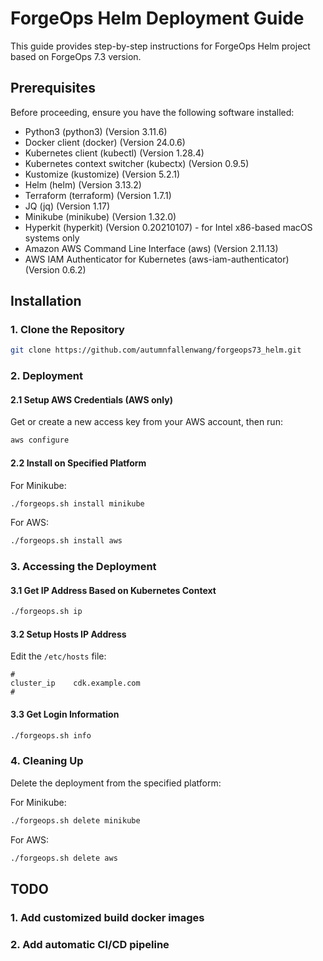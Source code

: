 # ForgeOps Helm Deployment Guide

This guide provides step-by-step instructions for ForgeOps Helm project based on ForgeOps 7.3 version.

## Prerequisites

Before proceeding, ensure you have the following software installed:

- Python3 (python3) (Version 3.11.6)
- Docker client (docker) (Version 24.0.6)
- Kubernetes client (kubectl) (Version 1.28.4)
- Kubernetes context switcher (kubectx) (Version 0.9.5)
- Kustomize (kustomize) (Version 5.2.1)
- Helm (helm) (Version 3.13.2)
- Terraform (terraform) (Version 1.7.1)
- JQ (jq) (Version 1.17)
- Minikube (minikube) (Version 1.32.0)
- Hyperkit (hyperkit) (Version 0.20210107) - for Intel x86-based macOS systems only
- Amazon AWS Command Line Interface (aws) (Version 2.11.13)
- AWS IAM Authenticator for Kubernetes (aws-iam-authenticator) (Version 0.6.2)

## Installation

### 1. Clone the Repository

```bash
git clone https://github.com/autumnfallenwang/forgeops73_helm.git
```

### 2. Deployment

#### 2.1 Setup AWS Credentials (AWS only)

Get or create a new access key from your AWS account, then run:

```bash
aws configure
```

#### 2.2 Install on Specified Platform

For Minikube:

```bash
./forgeops.sh install minikube
```

For AWS:

```bash
./forgeops.sh install aws
```

### 3. Accessing the Deployment

#### 3.1 Get IP Address Based on Kubernetes Context

```bash
./forgeops.sh ip
```

#### 3.2 Setup Hosts IP Address

Edit the `/etc/hosts` file:

```plaintext
#
cluster_ip    cdk.example.com 
#
```

#### 3.3 Get Login Information

```bash
./forgeops.sh info
```

### 4. Cleaning Up

Delete the deployment from the specified platform:

For Minikube:

```bash
./forgeops.sh delete minikube
```

For AWS:

```bash
./forgeops.sh delete aws
```

## TODO

### 1. Add customized build docker images

### 2. Add automatic CI/CD pipeline
